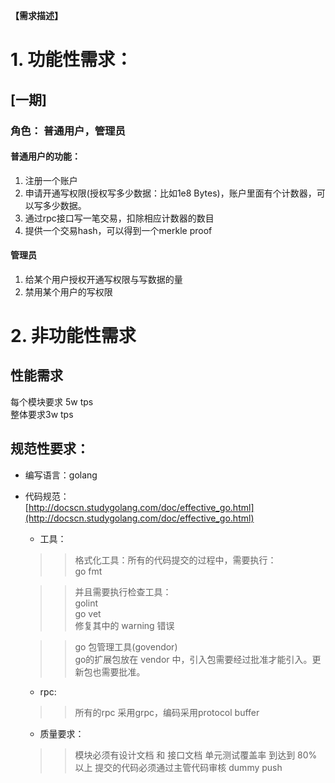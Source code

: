 **【需求描述】**

# 1\. 功能性需求：

## [一期]

### 角色： 普通用户，管理员

#### 普通用户的功能：

1.  注册一个账户
2.  申请开通写权限(授权写多少数据：比如1e8 Bytes)，账户里面有个计数器，可以写多少数据。
3.  通过rpc接口写一笔交易，扣除相应计数器的数目
4.  提供一个交易hash，可以得到一个merkle proof

#### 管理员

1.  给某个用户授权开通写权限与写数据的量
2.  禁用某个用户的写权限

# 2\. 非功能性需求

## 性能需求

每个模块要求 5w tps  
整体要求3w tps

## 规范性要求：

*   编写语言：golang

*   代码规范：  
    [http://docscn.studygolang.com/doc/effective_go.html](http://docscn.studygolang.com/doc/effective_go.html)

    *   工具：

    >> 格式化工具：所有的代码提交的过程中，需要执行：  
    >> go fmt

    >> 并且需要执行检查工具：  
    >> golint  
    >> go vet  
    >> 修复其中的 warning 错误

    >> go 包管理工具(govendor)  
    >> go的扩展包放在 vendor 中，引入包需要经过批准才能引入。更新包也需要批准。

    * rpc:

    >> 所有的rpc 采用grpc，编码采用protocol buffer

    * 质量要求：

    >> 模块必须有设计文档 和 接口文档
    >> 单元测试覆盖率 到达到 80% 以上
    >> 提交的代码必须通过主管代码审核
dummy push
